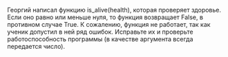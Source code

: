 Георгий написал функцию is_alive(health), которая проверяет здоровье.
Если оно равно или меньше нуля, то функция возвращает False, в противном случае True.
К сожалению, функция не работает, так как ученик допустил в ней ряд ошибок.
Исправьте их и проверьте работоспособность программы (в качестве аргумента всегда передается число).
